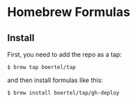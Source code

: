 # Homebrew Formulas

## Install

First, you need to add the repo as a tap:
```
$ brew tap boertel/tap
```

and then install formulas like this:
```
$ brew install boertel/tap/gh-deploy
```
